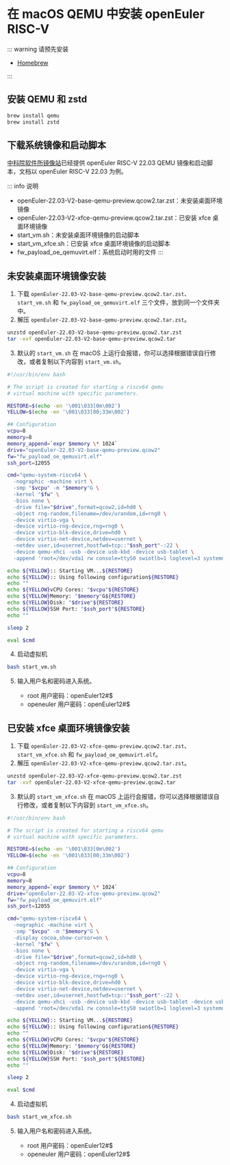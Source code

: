 # 在 macOS QEMU 中安装 openEuler RISC-V

::: warning 请预先安装

- [Homebrew](https://brew.sh/)

:::

## 安装 QEMU 和 zstd

```bash
brew install qemu
brew install zstd
```

## 下载系统镜像和启动脚本

[中科院软件所镜像站](https://mirror.iscas.ac.cn/openeuler-sig-riscv/openEuler-RISC-V/preview/openEuler-22.03-V2-riscv64/QEMU/)已经提供 openEuler RISC-V 22.03 QEMU 镜像和启动脚本，文档以 openEuler RISC-V 22.03 为例。

::: info 说明

- openEuler-22.03-V2-base-qemu-preview.qcow2.tar.zst：未安装桌面环境镜像
- openEuler-22.03-V2-xfce-qemu-preview.qcow2.tar.zst：已安装 xfce 桌面环境镜像
- start_vm.sh：未安装桌面环境镜像的启动脚本
- start_vm_xfce.sh：已安装 xfce 桌面环境镜像的启动脚本
- fw_payload_oe_qemuvirt.elf：系统启动时用的文件
  :::

## 未安装桌面环境镜像安装

1. 下载 `openEuler-22.03-V2-base-qemu-preview.qcow2.tar.zst`、`start_vm.sh` 和 `fw_payload_oe_qemuvirt.elf` 三个文件，放到同一个文件夹中。
2. 解压 `openEuler-22.03-V2-base-qemu-preview.qcow2.tar.zst`。

```bash
unzstd openEuler-22.03-V2-base-qemu-preview.qcow2.tar.zst
tar -xvf openEuler-22.03-V2-base-qemu-preview.qcow2.tar
```

3. 默认的 `start_vm.sh` 在 macOS 上运行会报错，你可以选择根据错误自行修改，或者复制以下内容到 `start_vm.sh`。

```bash
#!/usr/bin/env bash

# The script is created for starting a riscv64 qemu
# virtual machine with specific parameters.

RESTORE=$(echo -en '\001\033[0m\002')
YELLOW=$(echo -en '\001\033[00;33m\002')

## Configuration
vcpu=8
memory=8
memory_append=`expr $memory \* 1024`
drive="openEuler-22.03-V2-base-qemu-preview.qcow2"
fw="fw_payload_oe_qemuvirt.elf"
ssh_port=12055

cmd="qemu-system-riscv64 \
  -nographic -machine virt \
  -smp "$vcpu" -m "$memory"G \
  -kernel "$fw" \
  -bios none \
  -drive file="$drive",format=qcow2,id=hd0 \
  -object rng-random,filename=/dev/urandom,id=rng0 \
  -device virtio-vga \
  -device virtio-rng-device,rng=rng0 \
  -device virtio-blk-device,drive=hd0 \
  -device virtio-net-device,netdev=usernet \
  -netdev user,id=usernet,hostfwd=tcp::"$ssh_port"-:22 \
  -device qemu-xhci -usb -device usb-kbd -device usb-tablet \
  -append 'root=/dev/vda1 rw console=ttyS0 swiotlb=1 loglevel=3 systemd.default_timeout_start_sec=600 selinux=0 highres=off mem="$memory_append"M earlycon' "

echo ${YELLOW}:: Starting VM...${RESTORE}
echo ${YELLOW}:: Using following configuration${RESTORE}
echo ""
echo ${YELLOW}vCPU Cores: "$vcpu"${RESTORE}
echo ${YELLOW}Memory: "$memory"G${RESTORE}
echo ${YELLOW}Disk: "$drive"${RESTORE}
echo ${YELLOW}SSH Port: "$ssh_port"${RESTORE}
echo ""

sleep 2

eval $cmd
```

4. 启动虚拟机

```bash
bash start_vm.sh
```

5. 输入用户名和密码进入系统。

   - root 用户密码：openEuler12#\$
   - openeuler 用户密码：openEuler12#\$

## 已安装 xfce 桌面环境镜像安装

1. 下载 `openEuler-22.03-V2-xfce-qemu-preview.qcow2.tar.zst`、`start_vm_xfce.sh` 和 `fw_payload_oe_qemuvirt.elf`。
2. 解压 `openEuler-22.03-V2-xfce-qemu-preview.qcow2.tar.zst`。

```bash
unzstd openEuler-22.03-V2-xfce-qemu-preview.qcow2.tar.zst
tar -xvf openEuler-22.03-V2-xfce-qemu-preview.qcow2.tar
```

3. 默认的 `start_vm_xfce.sh` 在 macOS 上运行会报错，你可以选择根据错误自行修改，或者复制以下内容到 `start_vm_xfce.sh`。

```bash
#!/usr/bin/env bash

# The script is created for starting a riscv64 qemu
# virtual machine with specific parameters.

RESTORE=$(echo -en '\001\033[0m\002')
YELLOW=$(echo -en '\001\033[00;33m\002')

## Configuration
vcpu=8
memory=8
memory_append=`expr $memory \* 1024`
drive="openEuler-22.03-V2-xfce-qemu-preview.qcow2"
fw="fw_payload_oe_qemuvirt.elf"
ssh_port=12055

cmd="qemu-system-riscv64 \
  -nographic -machine virt \
  -smp "$vcpu" -m "$memory"G \
  -display cocoa,show-cursor=on \
  -kernel "$fw" \
  -bios none \
  -drive file="$drive",format=qcow2,id=hd0 \
  -object rng-random,filename=/dev/urandom,id=rng0 \
  -device virtio-vga \
  -device virtio-rng-device,rng=rng0 \
  -device virtio-blk-device,drive=hd0 \
  -device virtio-net-device,netdev=usernet \
  -netdev user,id=usernet,hostfwd=tcp::"$ssh_port"-:22 \
  -device qemu-xhci -usb -device usb-kbd -device usb-tablet -device usb-audio\
  -append 'root=/dev/vda1 rw console=ttyS0 swiotlb=1 loglevel=3 systemd.default_timeout_start_sec=600 selinux=0 highres=off mem="$memory_append"M earlycon' "

echo ${YELLOW}:: Starting VM...${RESTORE}
echo ${YELLOW}:: Using following configuration${RESTORE}
echo ""
echo ${YELLOW}vCPU Cores: "$vcpu"${RESTORE}
echo ${YELLOW}Memory: "$memory"G${RESTORE}
echo ${YELLOW}Disk: "$drive"${RESTORE}
echo ${YELLOW}SSH Port: "$ssh_port"${RESTORE}
echo ""

sleep 2

eval $cmd
```

4. 启动虚拟机

```bash
bash start_vm_xfce.sh
```

5. 输入用户名和密码进入系统。

   - root 用户密码：openEuler12#\$
   - openeuler 用户密码：openEuler12#\$
